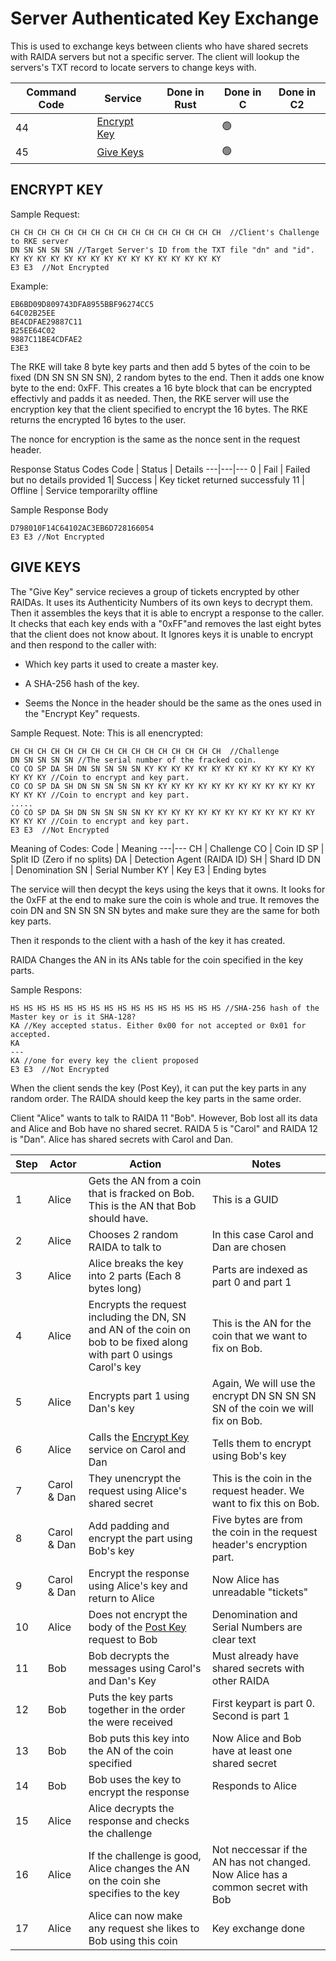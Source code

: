 # Server Authenticated Key Exchange

This is used to exchange keys between clients who have shared secrets with RAIDA servers but not a specific server. The client will lookup the servers's TXT record to locate servers to change keys with. 

Command Code | Service | Done in Rust | Done in C | Done in C2
--- | --- | :---: | --- | ---
44 | [Encrypt Key](RAIDA%20Key%20Tickets.md#encrypt-key) |  | 🟢 |
45 | [Give Keys](RAIDA%20Key%20Services.md#give-keys)    |  | 🟢 |

## ENCRYPT KEY

Sample Request:
```hex
CH CH CH CH CH CH CH CH CH CH CH CH CH CH CH CH  //Client's Challenge to RKE server
DN SN SN SN SN //Target Server's ID from the TXT file "dn" and "id".
KY KY KY KY KY KY KY KY KY KY KY KY KY KY KY KY  
E3 E3  //Not Encrypted
```
Example: 
```
EB6BD09D809743DFA8955BBF96274CC5
64C02B25EE
BE4CDFAE29887C11
B25EE64C02
9887C11BE4CDFAE2
E3E3
```

The RKE will take 8 byte key parts and then add 5 bytes of the coin to be fixed (DN SN SN SN SN), 2 random bytes to the end. 
Then it adds one know byte to the end: 0xFF. 
This creates a 16 byte block that can be encrypted effectivly and padds it as needed. 
Then, the RKE server will use the encryption key that the client specified to encrypt the 16 bytes. 
The RKE returns the encrypted 16 bytes to the user.

The nonce for encryption is the same as the nonce sent in the request header.

Response Status Codes
Code | Status | Details
---|---|---
0 | Fail | Failed but no details provided
1| Success | Key ticket returned successfuly
11 | Offline | Service temporarilty offline 

Sample Response Body
```
D798010F14C64102AC3EB6D728166054
E3 E3 //Not Encrypted
```

## GIVE KEYS
The "Give Key" service recieves a group of tickets encrypted by other RAIDAs. It uses its Authenticity Numbers of its own keys to decrypt them. Then it assembles the keys that it is able to encrypt a response to the caller. It checks that each key ends with a "0xFF"and removes the last eight bytes that the client does not know about. It Ignores keys it is unable to encrypt and then respond to the caller with:

* Which key parts it used to create a master key.

* A SHA-256 hash of the key.

* Seems the Nonce in the header should be the same as the ones used in the "Encrypt Key" requests.

Sample Request. Note: This is all enencrypted:
```hex
CH CH CH CH CH CH CH CH CH CH CH CH CH CH CH CH  //Challenge
DN SN SN SN SN //The serial number of the fracked coin. 
CO CO SP DA SH DN SN SN SN SN KY KY KY KY KY KY KY KY KY KY KY KY KY KY KY KY //Coin to encrypt and key part. 
CO CO SP DA SH DN SN SN SN SN KY KY KY KY KY KY KY KY KY KY KY KY KY KY KY KY //Coin to encrypt and key part.  
.....
CO CO SP DA SH DN SN SN SN SN KY KY KY KY KY KY KY KY KY KY KY KY KY KY KY KY //Coin to encrypt and key part. 
E3 E3  //Not Encrypted
```

Meaning of Codes:
Code | Meaning
---|---
CH | Challenge
CO | Coin ID
SP | Split ID (Zero if no splits)
DA | Detection Agent (RAIDA ID)
SH | Shard ID
DN | Denomination 
SN | Serial Number
KY | Key
E3 | Ending bytes


The service will then decypt the keys using the keys that it owns. 
It looks for the 0xFF at the end to make sure the coin is whole and true. 
It removes the coin DN and SN SN SN SN bytes and make sure they are the same for both key parts. 

Then it responds to the client with a hash of the key it has created. 

RAIDA Changes the AN in its ANs table for the coin specified in the key parts. 

Sample Respons:
```hex
HS HS HS HS HS HS HS HS HS HS HS HS HS HS HS HS //SHA-256 hash of the Master key or is it SHA-128?
KA //Key accepted status. Either 0x00 for not accepted or 0x01 for accepted. 
KA
---
KA //one for every key the client proposed
E3 E3  //Not Encrypted
```

When the client sends the key (Post Key), it can put the key parts in any random order. The RAIDA should keep the key parts in the same order. 


Client "Alice" wants to talk to RAIDA 11 "Bob". However, Bob lost all its data and Alice and Bob have no shared secret.  RAIDA 5 is "Carol" and RAIDA 12 is "Dan". Alice has shared secrets with Carol and Dan. 

Step | Actor | Action | Notes
---|---|---|---
1 | Alice | Gets the AN from a coin that is fracked on Bob. This is the AN that Bob should have. | This is a GUID
2 | Alice | Chooses 2 random RAIDA to talk to | In this case Carol and Dan are chosen
3 | Alice | Alice breaks the key into 2 parts (Each 8 bytes long) | Parts are indexed as part 0 and part 1
4 | Alice | Encrypts the request including the DN, SN and AN of the coin on bob to be fixed along with part 0 usings Carol's key  | This is the AN for the coin that we want to fix on Bob.
5 | Alice | Encrypts part 1 using Dan's key | Again, We will use the encrypt DN SN SN SN SN of the coin we will fix on Bob.
6 | Alice | Calls the [Encrypt Key](RAIDA%20Key%20Tickets.md#post-raida-key) service on Carol and Dan | Tells them to encrypt using Bob's key
7 | Carol & Dan | They unencrypt the request using Alice's shared secret | This is the coin in the request header. We want to fix this on Bob.  
8 | Carol & Dan | Add padding and encrypt the part using Bob's key | Five bytes are from the coin in the request header's encryption part. 
9 | Carol & Dan | Encrypt the response using Alice's key and return to Alice | Now Alice has unreadable "tickets"
10 | Alice | Does not encrypt the body of the [Post Key](RAIDA%20Key%20Services.md#post-raida-key) request to Bob | Denomination and Serial Numbers are clear text
11 | Bob | Bob decrypts the messages using Carol's and Dan's Key | Must already have shared secrets with other RAIDA
12 | Bob | Puts the key parts together in the order the were received | First keypart is part 0. Second is part 1
13 | Bob | Bob puts this key into the AN of the coin specified | Now Alice and Bob have at least one shared secret
14 | Bob | Bob uses the key to encrypt the response | Responds to Alice
15 | Alice | Alice decrypts the response and checks the challenge | 
16 | Alice | If the challenge is good, Alice changes the AN on the coin she specifies to the key  | Not neccessar if the AN has not changed. Now Alice has a common secret with Bob
17 | Alice | Alice can now make any request she likes to Bob using this coin | Key exchange done
